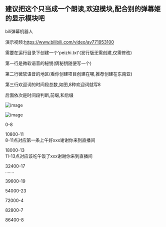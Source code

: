 
## 建议把这个只当成一个朗读,欢迎模块,配合别的弹幕姬的显示模块吧
bili弹幕机器人

演示视频:https://www.bilibili.com/video/av771953100

需要在运行目录下创建一个'peizhi.txt'(发行版无需创建,仅需修改)

第一行是微软语音的秘钥(俩秘钥随便写一个)

第二行微软语音的地区(看你创建项目创建在哪,推荐创建在东南亚)

第三行欢迎词的时间段总数,如图,8种欢迎词就写8

后面依次是时间段判断,前缀,和后缀

![image](https://user-images.githubusercontent.com/73635883/184302083-cb02bae5-90e0-4a7e-b2eb-9081e2675ce7.png)

![image](https://user-images.githubusercontent.com/73635883/184399844-e0d9eece-07e7-4053-8702-bf1f7bb56426.png)


0-8

10800-11   
8-11点对应第一条上午好xxx谢谢你来到直播间

18000-13        
11-13点对应该吃午饭了xxx谢谢你来到直播间

32400-17                            
.......

39600-19

54000-23

72000-4

82800-7

86400-8
